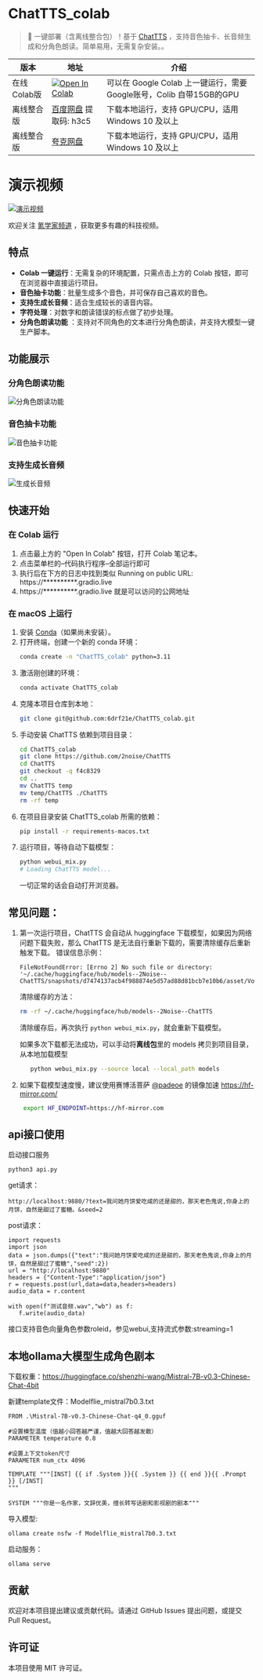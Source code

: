 # ChatTTS_colab

> 🚀 一键部署（含离线整合包）！基于 [ChatTTS](https://github.com/2noise/ChatTTS)  ，支持音色抽卡、长音频生成和分角色朗读。简单易用，无需复杂安装。。

| 版本       | 地址                                                                                                                                                                             | 介绍                                                  |
|----------|--------------------------------------------------------------------------------------------------------------------------------------------------------------------------------|-----------------------------------------------------|
| 在线Colab版 | [![Open In Colab](https://colab.research.google.com/assets/colab-badge.svg)](https://colab.research.google.com/github/6drf21e/ChatTTS_colab/blob/main/chattts_webui_mix.ipynb) | 可以在 Google Colab 上一键运行，需要 Google账号，Colib 自带15GB的GPU |
| 离线整合版    | [百度网盘](https://pan.baidu.com/s/1-hGiPLs6ORM8sZv0xTdxFA?pwd=h3c5) 提取码: h3c5                                                                                                     | 下载本地运行，支持 GPU/CPU，适用 Windows 10 及以上                 |
| 离线整合版    | [夸克网盘](https://pan.quark.cn/s/c963e147f204)                                                                                                                                    | 下载本地运行，支持 GPU/CPU，适用 Windows 10 及以上                 |

# 演示视频

[![演示视频](https://img.youtube.com/vi/199fyU7NfUQ/0.jpg)](https://www.youtube.com/watch?v=199fyU7NfUQ)

欢迎关注 [氪学家频道](https://www.youtube.com/@kexue) ，获取更多有趣的科技视频。

## 特点

- **Colab 一键运行**：无需复杂的环境配置，只需点击上方的 Colab 按钮，即可在浏览器中直接运行项目。
- **音色抽卡功能**：批量生成多个音色，并可保存自己喜欢的音色。
- **支持生成长音频**：适合生成较长的语音内容。
- **字符处理**：对数字和朗读错误的标点做了初步处理。
- **分角色朗读功能** ：支持对不同角色的文本进行分角色朗读，并支持大模型一键生产脚本。

## 功能展示

### 分角色朗读功能

![分角色朗读功能](assets/shot3.png)

### 音色抽卡功能

![音色抽卡功能](assets/shot1.png)

### 支持生成长音频

![生成长音频](assets/shot2.png)

## 快速开始

### 在 Colab 运行

1. 点击最上方的 "Open In Colab" 按钮，打开 Colab 笔记本。
2. 点击菜单栏的–代码执行程序–全部运行即可
3. 执行后在下方的日志中找到类似
   Running on public URL: https://**********.gradio.live
4. https://**********.gradio.live 就是可以访问的公网地址

### 在 macOS 上运行

1. 安装 [Conda](https://docs.conda.io/projects/conda/en/latest/user-guide/install/macos.html)（如果尚未安装）。
2. 打开终端，创建一个新的 conda 环境：
   ```bash
   conda create -n "ChatTTS_colab" python=3.11
   ```
3. 激活刚创建的环境：
   ```bash
   conda activate ChatTTS_colab
   ```
3. 克隆本项目仓库到本地：
   ```bash
   git clone git@github.com:6drf21e/ChatTTS_colab.git
   ```
4. 手动安装 ChatTTS 依赖到项目目录：
   ```bash
   cd ChatTTS_colab
   git clone https://github.com/2noise/ChatTTS
   cd ChatTTS
   git checkout -q f4c8329
   cd ..
   mv ChatTTS temp
   mv temp/ChatTTS ./ChatTTS
   rm -rf temp
   ```
5. 在项目目录安装 ChatTTS_colab 所需的依赖：
   ```bash
   pip install -r requirements-macos.txt
   ```
6. 运行项目，等待自动下载模型：
   ```bash
   python webui_mix.py
   # Loading ChatTTS model...
   ```
   一切正常的话会自动打开浏览器。

## 常见问题：

1. 第一次运行项目，ChatTTS 会自动从 huggingface 下载模型，如果因为网络问题下载失败，那么 ChatTTS 是无法自行重新下载的，需要清除缓存后重新触发下载。
   错误信息示例：
   ```log
   FileNotFoundError: [Errno 2] No such file or directory: '~/.cache/huggingface/hub/models--2Noise--ChatTTS/snapshots/d7474137acb4f988874e5d57ad88d81bcb7e10b6/asset/Vocos.pt'
   ```
   清除缓存的方法：
   ```bash
   rm -rf ~/.cache/huggingface/hub/models--2Noise--ChatTTS
   ```
   清除缓存后，再次执行 `python webui_mix.py`，就会重新下载模型。

   如果多次下载都无法成功，可以手动将**离线包**里的 models 拷贝到项目目录，从本地加载模型
   ```bash
      python webui_mix.py --source local --local_path models
   ```
2. 如果下载模型速度慢，建议使用赛博活菩萨 [@padeoe](https://github.com/padeoe) 的镜像加速 https://hf-mirror.com/ 
   ```bash
    export HF_ENDPOINT=https://hf-mirror.com
   ```
## api接口使用

启动接口服务

```
python3 api.py
```

get请求：

```
http://localhost:9880/?text=我问她月饼爱吃咸的还是甜的，那天老色鬼说,你身上的月饼，自然是甜过了蜜糖。&seed=2
```

post请求：

```
import requests
import json
data = json.dumps({"text":"我问她月饼爱吃咸的还是甜的，那天老色鬼说,你身上的月饼，自然是甜过了蜜糖","seed":2})
url = "http://localhost:9880"
headers = {"Content-Type":"application/json"}
r = requests.post(url,data=data,headers=headers)
audio_data = r.content

with open(f"测试音频.wav","wb") as f:
   f.write(audio_data)
```

接口支持音色向量角色参数roleid，参见webui,支持流式参数:streaming=1

## 本地ollama大模型生成角色剧本

下载权重：https://huggingface.co/shenzhi-wang/Mistral-7B-v0.3-Chinese-Chat-4bit

新建template文件：Modelflie_mistral7b0.3.txt

```
FROM .\Mistral-7B-v0.3-Chinese-Chat-q4_0.gguf

#设置模型温度（值越小回答越严谨，值越大回答越发散）
PARAMETER temperature 0.8

#设置上下文token尺寸
PARAMETER num_ctx 4096

TEMPLATE """[INST] {{ if .System }}{{ .System }} {{ end }}{{ .Prompt }} [/INST]
"""

SYSTEM """你是一名作家，文辞优美，擅长转写话剧和影视剧的剧本"""
```

导入模型:

```
ollama create nsfw -f Modelflie_mistral7b0.3.txt
```

启动服务：

```
ollama serve
```

## 贡献

欢迎对本项目提出建议或贡献代码。请通过 GitHub Issues 提出问题，或提交 Pull Request。

## 许可证

本项目使用 MIT 许可证。

